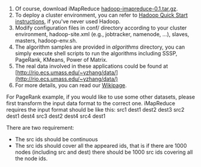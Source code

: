   1. Of course, download iMapReduce [hadoop-imapreduce-0.1.tar.gz](http://i-mapreduce.googlecode.com/files/hadoop-imapreduce-0.1.tar.gz).
  1. To deploy a cluster environment, you can refer to [Hadoop Quick Start instructions](http://hadoop.apache.org/common/docs/current/), if you've never used Hadoop.
  1. Modify configuration files in conf/ directory according to your cluster environment, hadoop-site.xml (e.g., jobtracker, namenode, ...), slaves, masters, hadoop-env.sh.
  1. The algorithm samples are provided in _algorithms_ directory, you can simply execute shell scripts to run the algorithms including SSSP, PageRank, KMeans, Power of Matrix.
  1. The real data involved in these applications could be found at [http://rio.ecs.umass.edu/~yzhang/data/](http://rio.ecs.umass.edu/~yzhang/data/)
  1. For more details, you can read our [Wikipage](http://code.google.com/p/i-mapreduce/w/list).

For PageRank example, if you would like to use some other datasets, please first transform the input data format to the correct one. iMapReduce requires the input format should be like this:
src1       dest1 dest2 dest3
src2       dest1 dest4
src3       dest2 dest4
src4       dest1

There are two requirement:
  * The src ids should be continuous
  * The src ids should cover all the appeared ids, that is if there are 1000 nodes (including src and dest) there should be 1000 src ids covering all the node ids.

